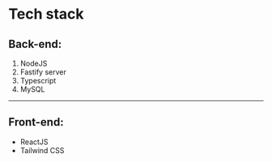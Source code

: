 # Tech stack
## Back-end:
1. NodeJS
2. Fastify server
3. Typescript
4. MySQL

***

## Front-end:
- ReactJS
- Tailwind CSS